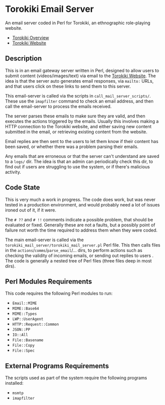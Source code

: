# Torokiki Email Server #

An email server coded in Perl for Torokiki, an ethnographic role-playing website.

- [Torokiki Overview]
- [Torokiki Website]

[Torokiki Overview]: http://collectivenoun.net/torokiki-overview/
[Torokiki Website]:  http://torokiki.net/


## Description

This is in an email gateway server written in Perl, designed to allow users to
submit content (videos/images/text) via email to the [Torokiki Website].  The
idea is that the server auto generates email responses, via `mailto:` URLs,
and that users click on these links to send them to this server. 

This email-server is called via the scripts in `call_mail_server_scripts/`.
These use the `imapfilter` command to check an email address, and then call the
email-server to process the emails received.

The server parses these emails to make sure they are valid, and then executes
the actions triggered by the emails. Usually this involves making a HTTP
connection to the Torokiki website, and either saving new content submitted in the
email, or retrieving existing content from the website. 

Email replies are then sent to the users to let them know if their content has
been saved, or whether there was a problem parsing their emails.

Any emails that are erroneous or that the server can't understand are saved to a
`logs/` dir. The idea is that an admin can periodically check this dir, to find
out if users are struggling to use the system, or if there's malicious activity.


## Code State

This is very much a work in progress. The code does work, but was never tested
in a production environment, and would probably need a lot of issues ironed out
of it, if it were.  

The `# ??` and `# !!` comments indicate a possible problem, that should be
evaluated or fixed. Generally these are not a faults, but a possibly point of
failure not worth the time required to address them when they were coded.


The main email-server is called via the
`torokiki_mail_server/torokiki_mail_server.pl` Perl file.  This then calls
files in the `actions`/`comms`/`parse_email`/... dirs, to perform actions such
as checking the validity of incoming emails, or sending out replies to users .
The code is generally a nested tree of Perl files (three files deep in most dirs). 


## Perl Modules Requirements

This code requires the following Perl modules to run:

- `Email::MIME`
- `MIME::Base64`
- `MIME::Types`
- `LWP::UserAgent`
- `HTTP::Request::Common`
- `JSON::PP`
- `IO::All`
- `File::Basename`
- `File::Copy`
- `File::Spec`


## External Programs Requirements

The scripts used as part of the system require the following programs installed:

- `msmtp`
- `imapfilter`




